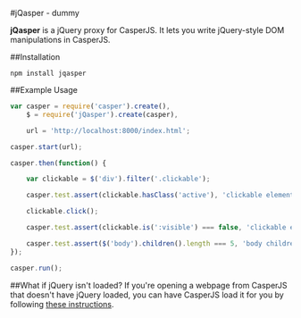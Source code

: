 #jQasper - dummy

**jQasper** is a jQuery proxy for CasperJS.  It lets you write jQuery-style DOM manipulations in CasperJS.

##Installation

```
npm install jqasper
```

##Example Usage

```javascript
var casper = require('casper').create(),
	$ = require('jQasper').create(casper),

	url = 'http://localhost:8000/index.html';

casper.start(url);

casper.then(function() {

	var clickable = $('div').filter('.clickable');

	casper.test.assert(clickable.hasClass('active'), 'clickable element is initially active');

	clickable.click();

	casper.test.assert(clickable.is(':visible') === false, 'clickable element is now hidden');

	casper.test.assert($('body').children().length === 5, 'body children count test');
});

casper.run();
```

##What if jQuery isn't loaded?
If you're opening a webpage from CasperJS that doesn't have jQuery loaded, you can have CasperJS load it for you by following [these instructions](http://docs.casperjs.org/en/latest/faq.html#can-i-use-jquery-with-casperjs).
